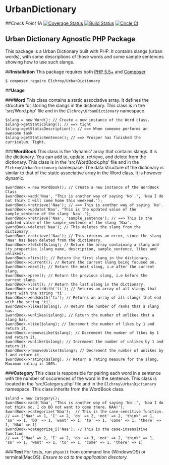 # **UrbanDictionary**
##*Check Point 1A*
[![Coverage Status](ht,khjgkhtps://coveralls.io/repos/github/andela-celisha-wigwe/UrbanDictionary/badge.svg?branch=development)](https://coveralls.io/github/andela-celisha-wigwe/UrbanDictionary?branch=development)
[![Build Status](https://travis-ci.org/andela-celisha-wigwe/UrbanDictionary.svg?branch=development)](https://travis-ci.org/andela-celisha-wigwe/UrbanDictionary)
[![Circle CI](https://circleci.com/gh/andela-celisha-wigwe/UrbanDictionary/tree/development.svg?style=svg)](https://circleci.com/gh/andela-celisha-wigwe/UrbanDictionary/tree/development)

## **Urban Dictionary Agnostic PHP Package**

This package is a Urban Dictionary built with PHP. It contains slangs (urban words), with some descriptions of those words and some sample sentences showing how to use such slangs.

##**Installation**
This package requires both [PHP 5.5+](http://php.net/) and [Composer](https://getcomposer.org/)

`$ composer require Elchroy/UrbanDictionary`

##**Usage**


###**Word**
This class contains a static associative array. It defines the structure for storing the slangs in the dictionary.
This class is in the 'src/Word.php' file and in the `Elchroy\UrbanDictionary` namespace.
```
$slang = new Word(); // Create a new instance of the Word class.
$slang->getStaticSlang(); // ==> tight
$slang->getStaticDescription(); // ==> When someone performs an awesome task
$slang->getStaticSentence(); // ==> Prosper has finished the curriculum, Tight.
```


###**WordBook**
This class is the 'dynamic' array that contains slangs. It is the dictionary. You can add to, update, retrieve, and delete from the dictionary.
This class is in the 'src/WordBook.php' file and in the `Elchroy\UrbanDictionary` namespace. The data structure of the dictionary is similar to that of the static associative array in the Word class. It is however dynamic.
```
$wordBook = new WordBook(); // Create a new instance of the WordBook Class
$wordBook->add('Naa', "This is another way of saying 'No'.", 'Naa I do not think I will come home this weekend.');
$wordBook->retrieve('Naa'); // ==> This is another way of saying 'No'.
$wordBook->update('Naa', "This is the updated value of the sample_sentence of the slang 'Naa'.");
$wordBook->retrieve('Naa', 'sample_sentence'); // ==> This is the updated value of the sample_sentence of the slang 'Naa'.
$wordBook->delete('Naa'); // This deletes the slang from the dictionary.
$wordBook->retrieve('Naa'); // This returns an error, since the slang 'Naa' has been deleted from the dictionary.
$wordBook->fetch($slang); // Return the array containing a slang and its properties (slang name, description, sample_sentence, likes and unlikes).
$wordBook->first(); // Return the first slang in the dictionary.
$wordBook->current(); // Return the current slang being focused on.
$wordBook->next(); // Return the next slang, i.e after the current slang.
$wordBook->prev(); // Return the previous slang, i.e before the current slang.
$wordBook->last(); // Return the last slang in the dictionary.
$wordBook->startsWith('ti'); // Returns an array of all slangs that start with the string 'ti'.
$wordBook->endsWith('ti'); // Returns an array of all slangs that end with the string 'ti'.
$wordBook->likes($slang); // Return the number of ranks that a slang has.
$wordBook->unlikes($slang); // Return the number of unlikes that a slang has.
$wordBook->like($slang); // Increment the number of likes by 1 and return it.
$wordBook->removeLike($slang); // Decrement the number of likes by 1 and return it.
$wordBook->unlike($slang); // Increment the number of unlikes by 1 and return it.
$wordBook->removeUnlike($slang); // Decrement the number of unlikes by 1 and return it.
$wordBook->rating($slang); // Return a rating measure for the slang. Maximum rating is 100%.
```


###**Category**
This class is responsible for pairing each word in a sentence with the number of occurences of the word in the sentence.
This class is located in the 'src/Category.php' file and in the `Elchroy\UrbanDictionary` namespace. This class inherits from the WordBook class.
```
$sland = new Category();
$wordBook->add('Naa', "This is another way of saying 'No'.", 'Naa I do not think so. I do DO not want to come there. NAA!');
$wordBook->categorize('Naa');  // This is the case-sensitive function.
// ==> ['Naa' => 1, 'I' => 2, 'do' => 2, 'not' => 2, 'think' => 1, 'so' => 1, 'DO' => 1, 'want' => 1, 'to' => 1, 'come' => 1, 'there' => 1, 'NAA' => 1]
$wordBook->categorize_i('Naa'); // This is the case-insensitive function
// ==> ['Naa' => 2, 'I' => 2, 'do' => 3, 'not' => 2, 'think' => 1, 'so' => 1, 'want' => 1, 'to' => 1, 'come' => 1, 'there' => 1]
```


###**Test**
For tests, run `phpunit` from command line (WindowsOS) or terminal(MacOS).
*Ensure to cd to the application directory.*